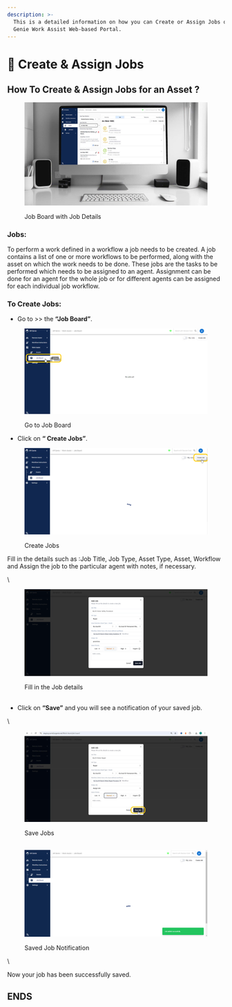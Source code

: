 ```yaml
---
description: >-
  This is a detailed information on how you can Create or Assign Jobs on AR
  Genie Work Assist Web-based Portal.
---
```


# 📝 Create & Assign Jobs

## How To Create & Assign Jobs for an Asset ?



<figure><img src="../.gitbook/assets/Jobs .jpg" alt=""><figcaption><p>Job Board with Job Details </p></figcaption></figure>

### Jobs:

To perform a work defined in a workflow a job needs to be created. A job contains a list of one or more workflows to be performed, along with the asset on which the work needs to be done. These jobs are the tasks to be performed which needs to be assigned to an agent. Assignment can be done for an agent for the whole job or for different agents can be assigned for each individual job workflow.&#x20;

### To Create Jobs:&#x20;



* Go to >> the **“Job Board”**.



<figure><img src="../.gitbook/assets/Job Board Click  (1).jpg" alt=""><figcaption><p>Go to Job Board <br></p></figcaption></figure>



* Click on **“ Create Jobs”**.



<figure><img src="../.gitbook/assets/Click on Create Job.jpg" alt=""><figcaption><p> Create Jobs<br></p></figcaption></figure>



Fill in the details such as :Job Title, Job Type, Asset Type, Asset, Workflow and Assign the job to the particular agent with notes, if necessary.

\


<figure><img src="../.gitbook/assets/scrnli_z0ZQXz24Oqp2BD (1).png" alt=""><figcaption><p>Fill in the Job details<br><br></p></figcaption></figure>

* Click on **“Save”** and you will see a notification of your saved job.

\


<figure><img src="../.gitbook/assets/Save Jobs  (11).jpg" alt=""><figcaption><p>Save Jobs <br><br></p></figcaption></figure>



<figure><img src="../.gitbook/assets/scrnli_yzh4ev2pXR1kZ1 (1).png" alt=""><figcaption><p>Saved Job Notification</p></figcaption></figure>



\


Now your job has been successfully saved.

### &#x20;

## ENDS
